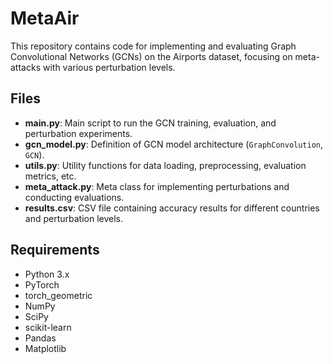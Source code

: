 # MetaAir

This repository contains code for implementing and evaluating Graph Convolutional Networks (GCNs) on the Airports dataset, focusing on meta-attacks with various perturbation levels.

## Files

- **main.py**: Main script to run the GCN training, evaluation, and perturbation experiments.
- **gcn_model.py**: Definition of GCN model architecture (`GraphConvolution`, `GCN`).
- **utils.py**: Utility functions for data loading, preprocessing, evaluation metrics, etc.
- **meta_attack.py**: Meta class for implementing perturbations and conducting evaluations.
- **results.csv**: CSV file containing accuracy results for different countries and perturbation levels.

## Requirements

- Python 3.x
- PyTorch
- torch_geometric
- NumPy
- SciPy
- scikit-learn
- Pandas
- Matplotlib


